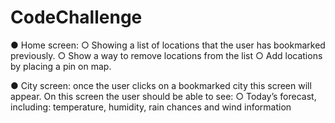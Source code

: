 # CodeChallenge

● Home screen:
○ Showing a list of locations that the user has bookmarked previously.
○ Show a way to remove locations from the list
○ Add locations by placing a pin on map.

● City screen: once the user clicks on a bookmarked city this screen will appear. On
this screen the user should be able to see:
○ Today’s forecast, including: temperature, humidity, rain chances and wind
information
